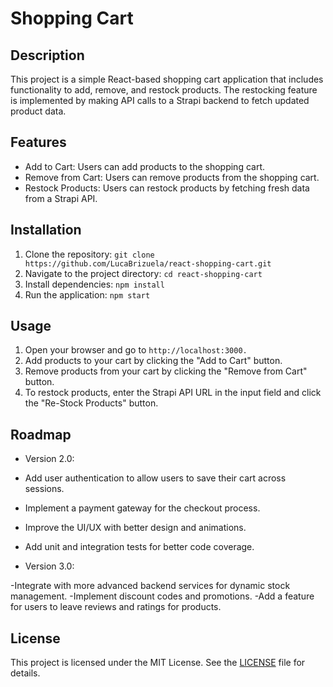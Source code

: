 # Shopping Cart
## Description
This project is a simple React-based shopping cart application that includes functionality to add, remove, and restock products. The restocking feature is implemented by making API calls to a Strapi backend to fetch updated product data.

## Features
- Add to Cart: Users can add products to the shopping cart.
- Remove from Cart: Users can remove products from the shopping cart.
- Restock Products: Users can restock products by fetching fresh data from a Strapi API.

## Installation
1. Clone the repository: `git clone https://github.com/LucaBrizuela/react-shopping-cart.git`
2. Navigate to the project directory: `cd react-shopping-cart`
3. Install dependencies: `npm install`
4. Run the application: `npm start`

## Usage
1. Open your browser and go to `http://localhost:3000.`
2. Add products to your cart by clicking the "Add to Cart" button.
3. Remove products from your cart by clicking the "Remove from Cart" button.
4. To restock products, enter the Strapi API URL in the input field and click the "Re-Stock Products" button.

## Roadmap
- Version 2.0:

- Add user authentication to allow users to save their cart across sessions.
- Implement a payment gateway for the checkout process.
- Improve the UI/UX with better design and animations.
- Add unit and integration tests for better code coverage.

- Version 3.0:

-Integrate with more advanced backend services for dynamic stock management.
-Implement discount codes and promotions.
-Add a feature for users to leave reviews and ratings for products.

## License
This project is licensed under the MIT License. See the [LICENSE](https://github.com/LucaBrizuela/Shopping-Cart/blob/main/LICENSE) file for details.

